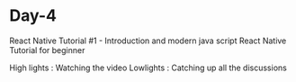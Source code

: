 # Day-4
React Native Tutorial #1 - Introduction and modern java script
React Native Tutorial for beginner

High lights : Watching the video 
Lowlights : Catching up all the discussions
